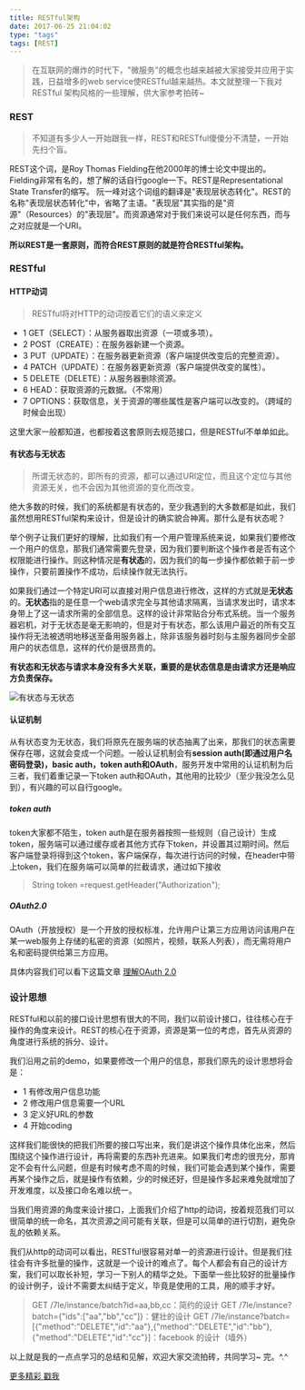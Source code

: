 ```yaml
---
title: RESTful架构
date: 2017-06-25 21:04:02
type: "tags"
tags: [REST]
---
```


>在互联网的爆炸的时代下，"微服务"的概念也越来越被大家接受并应用于实践，日益增多的web service使RESTful越来越热。本文就整理一下我对RESTful 架构风格的一些理解，供大家参考拍砖~

<!--more-->

### REST

>不知道有多少人一开始跟我一样，REST和RESTful傻傻分不清楚，一开始先扫个盲。

REST这个词，是Roy Thomas Fielding在他2000年的博士论文中提出的。Fielding非常有名的，想了解的话自行google一下。REST是Representational State Transfer的缩写。 阮一峰对这个词组的翻译是"表现层状态转化"。REST的名称"表现层状态转化"中，省略了主语。"表现层"其实指的是"资源"（Resources）的"表现层"。而资源通常对于我们来说可以是任何东西，而与之对应就是一个URI。

**所以REST是一套原则，而符合REST原则的就是符合RESTful架构。**

### RESTful

#### HTTP动词

> RESTful将对HTTP的动词按着它们的语义来定义

* 1 GET（SELECT）：从服务器取出资源（一项或多项）。
* 2 POST（CREATE）：在服务器新建一个资源。
* 3 PUT（UPDATE）：在服务器更新资源（客户端提供改变后的完整资源）。
* 4 PATCH（UPDATE）：在服务器更新资源（客户端提供改变的属性）。
* 5 DELETE（DELETE）：从服务器删除资源。
* 6 HEAD：获取资源的元数据。（不常用）
* 7 OPTIONS：获取信息，关于资源的哪些属性是客户端可以改变的。（跨域的时候会出现）

这里大家一般都知道，也都按着这套原则去规范接口，但是RESTful不单单如此。

#### 有状态与无状态

>所谓无状态的，即所有的资源，都可以通过URI定位，而且这个定位与其他资源无关，也不会因为其他资源的变化而改变。

绝大多数的时候，我们的系统都是有状态的，至少我遇到的大多数都是如此，我们虽然想用RESTful架构来设计，但是设计的确实貌合神离。那什么是有状态呢？

举个例子让我们更好的理解，比如我们有一个用户管理系统来说，如果我们要修改一个用户的信息，那我们通常需要先登录，因为我们要判断这个操作者是否有这个权限能进行操作。则这种情况是**有状态**的，因为我们的每一步操作都依赖于前一步操作，只要前置操作不成功，后续操作就无法执行。

如果我们通过一个特定URI可以直接对用户信息进行修改，这样的方式就是**无状态**的。**无状态**指的是任意一个web请求完全与其他请求隔离，当请求发出时，请求本身带上了这一请求所需的全部信息。这样的设计非常贴合分布式系统。当一个服务器宕机，对于无状态是毫无影响的，但是对于有状态，那么该用户最近的所有交互操作将无法被透明地移送至备用服务器上，除非该服务器时刻与主服务器同步全部用户的状态信息，这样的代价是很昂贵的。

**有状态和无状态与请求本身没有多大关联，重要的是状态信息是由请求方还是响应方负责保存。**

![有状态与无状态](http://oqipguzbl.bkt.clouddn.com/rest-1.png)

#### 认证机制

从有状态变为无状态，我们将原先在服务端的状态抽离了出来，那我们的状态需要保存在哪，这就会变成一个问题。一般认证机制会有**session auth(即通过用户名密码登录)，basic auth，token auth和OAuth**，服务开发中常用的认证机制为后三者，我们着重记录一下token auth和OAuth，其他用的比较少（至少我没怎么见到），有兴趣的可以自行google。

##### token auth

token大家都不陌生，token auth是在服务器按照一些规则（自己设计）生成token，服务端可以通过缓存或者其他方式存下token，并设置其过期时间。然后客户端登录将得到这个token，客户端保存，每次进行访问的时候，在header中带上token，我们在服务端可以简单的拦截请求，通过如下接收

> String token =request.getHeader("Authorization");

##### OAuth2.0

OAuth（开放授权）是一个开放的授权标准，允许用户让第三方应用访问该用户在某一web服务上存储的私密的资源（如照片，视频，联系人列表），而无需将用户名和密码提供给第三方应用。

具体内容我们可以看下这篇文章  [理解OAuth 2.0](http://www.ruanyifeng.com/blog/2014/05/oauth_2_0.html)

### 设计思想

RESTful和以前的接口设计思想有很大的不同，我们以前设计接口，往往核心在于操作的角度来设计。REST的核心在于资源，资源是第一位的考虑，首先从资源的角度进行系统的拆分、设计。

我们沿用之前的demo，如果要修改一个用户的信息，那我们原先的设计思想将会是：

* 1 有修改用户信息功能
* 2 修改用户信息需要一个URL
* 3 定义好URL的参数
* 4 开始coding

这样我们能很快的把我们所要的接口写出来，我们是讲这个操作具体化出来，然后围绕这个操作进行设计，再将需要的东西补充进来。如果我们考虑的很充分，那肯定不会有什么问题，但是有时候考虑不周的时候，我们可能会遇到某个操作，需要再某个操作之后，就是操作有依赖，少的时候还好，但是操作多起来难免就增加了开发难度，以及接口命名难以统一。

当我们用资源的角度来设计接口，上面我们介绍了http的动词，按着规范我们可以很简单的统一命名，其次资源之间可能有关联，但是可以简单的进行切割，避免杂乱的依赖关系。

我们从http的动词可以看出，RESTful很容易对单一的资源进行设计。但是我们往往会有许多批量的操作，这就是一个设计的难点了。每个人都会有自己的设计方案，我们可以取长补短，学习一下别人的精华之处。下面举一些比较好的批量操作的设计例子，设计不需要太纠结于定义，毕竟是使用的工具，用的顺手才好。

> GET /7le/instance/batch?id=aa,bb,cc：简约的设计
> GET /7le/instance?batch={"ids":["aa","bb","cc"]}：健壮的设计
> GET /7le/instance?batch=[{"method":"DELETE","id":"aa"},{"method":"DELETE","id":"bb"},
{"method":"DELETE","id":"cc"}]：facebook 的设计（墙外）

以上就是我的一点点学习的总结和见解，欢迎大家交流拍砖，共同学习~ 
完。^.^

[更多精彩 戳我](http://7le.top)